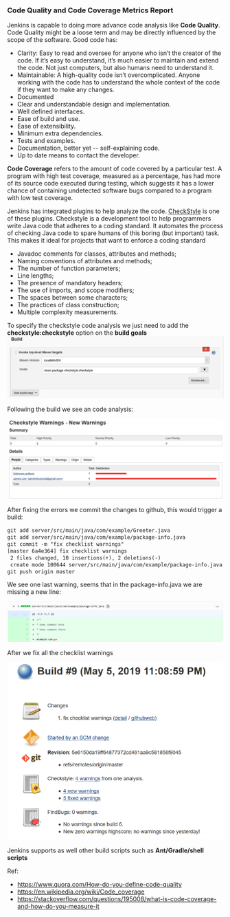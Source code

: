 ###  Code Quality and Code Coverage Metrics Report

Jenkins is capable to doing more advance code analysis like **Code Quality**.
Code Quality might be a loose term and may be directly influenced by the scope of the software.
Good code has:

* Clarity: Easy to read and oversee for anyone who isn’t the creator of the code. If it’s easy to understand, it’s much easier to maintain and extend the code. Not just computers, but also humans need to understand it.
* Maintainable: A high-quality code isn’t overcomplicated. Anyone working with the code has to understand the whole context of the code if they want to make any changes.
* Documented
* Clear and understandable design and implementation.
* Well defined interfaces.
* Ease of build and use.
* Ease of extensibility.
* Minimum extra dependencies.
* Tests and examples.
* Documentation, better yet -- self-explaining code.
* Up to date means to contact the developer.

**Code Coverage** refers to the amount of code covered by a particular test.
A program with high test coverage, measured as a percentage, has had more of its source code executed during testing, which suggests it has a lower chance of containing undetected software bugs compared to a program with low test coverage.

Jenkins has integrated plugins to help analyze the code.
[CheckStyle](https://checkstyle.org/) is one of these plugins.
Checkstyle is a development tool to help programmers write Java code that adheres to a coding standard. It automates the process of checking Java code to spare humans of this boring (but important) task. This makes it ideal for projects that want to enforce a coding standard

* Javadoc comments for classes, attributes and methods;
* Naming conventions of attributes and methods;
* The number of function parameters;
* Line lengths;
* The presence of mandatory headers;
* The use of imports, and scope modifiers;
* The spaces between some characters;
* The practices of class construction;
* Multiple complexity measurements.

To specify the checkstyle code analysis we just need to add the **checkstyle:checkstyle** option on the **build goals**
![IMG](../images/build_goals.png)

Following the build we see an code analysis:

![IMS](../images/checkstyle_warn.png)

After fixing the errors we commit the changes to github, this would trigger a build:

```buildoutcfg
git add server/src/main/java/com/example/Greeter.java
git add server/src/main/java/com/example/package-info.java
git commit -m "fix checklist warnings"
[master 6a4e364] fix checklist warnings
 2 files changed, 10 insertions(+), 2 deletions(-)
 create mode 100644 server/src/main/java/com/example/package-info.java
git push origin master
```

We see one last warning, seems that in the package-info.java we are missing a new line:

![IMG](../images/missing_nl.png)

After we fix all the checklist warnings

![IMG](../images/fixed_warn.png)

Jenkins supports as well other build scripts such as **Ant/Gradle/shell scripts**

Ref:
*   https://www.quora.com/How-do-you-define-code-quality
*   https://en.wikipedia.org/wiki/Code_coverage
*   https://stackoverflow.com/questions/195008/what-is-code-coverage-and-how-do-you-measure-it

 

